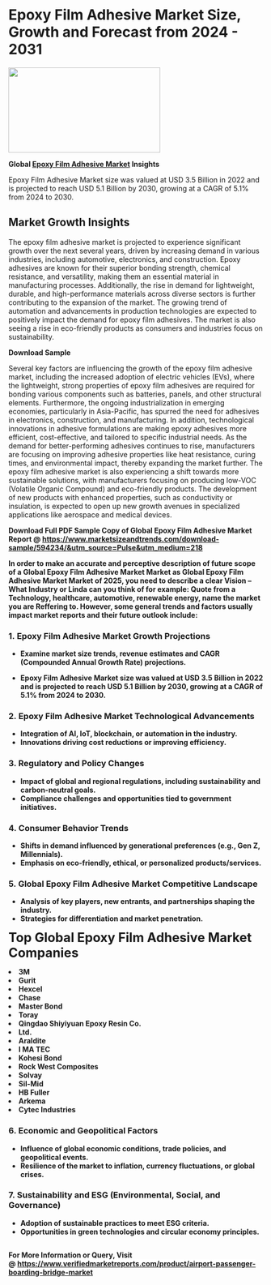 <H1>Epoxy Film Adhesive Market Size, Growth and Forecast from 2024 - 2031</H1><img class="aligncenter size-medium wp-image-584254" src="https://thirdeyenews.in/wp-content/uploads/2024/09/Global-Market-Research-300x168.jpeg" alt="" width="300" height="168" /><p><strong>Global&nbsp;<a href="https://www.marketsizeandtrends.com/download-sample/594234/&amp;utm_source=Pulse&amp;utm_medium=218">Epoxy Film Adhesive Market</a> Insights</strong></p><p>Epoxy Film Adhesive Market size was valued at USD 3.5 Billion in 2022 and is projected to reach USD 5.1 Billion by 2030, growing at a CAGR of 5.1% from 2024 to 2030.</p><p><h2>Market Growth Insights</h2> <p>The epoxy film adhesive market is projected to experience significant growth over the next several years, driven by increasing demand in various industries, including automotive, electronics, and construction. Epoxy adhesives are known for their superior bonding strength, chemical resistance, and versatility, making them an essential material in manufacturing processes. Additionally, the rise in demand for lightweight, durable, and high-performance materials across diverse sectors is further contributing to the expansion of the market. The growing trend of automation and advancements in production technologies are expected to positively impact the demand for epoxy film adhesives. The market is also seeing a rise in eco-friendly products as consumers and industries focus on sustainability.</p> <p><strong>Download Sample</strong></p> <p>Several key factors are influencing the growth of the epoxy film adhesive market, including the increased adoption of electric vehicles (EVs), where the lightweight, strong properties of epoxy film adhesives are required for bonding various components such as batteries, panels, and other structural elements. Furthermore, the ongoing industrialization in emerging economies, particularly in Asia-Pacific, has spurred the need for adhesives in electronics, construction, and manufacturing. In addition, technological innovations in adhesive formulations are making epoxy adhesives more efficient, cost-effective, and tailored to specific industrial needs. As the demand for better-performing adhesives continues to rise, manufacturers are focusing on improving adhesive properties like heat resistance, curing times, and environmental impact, thereby expanding the market further. The epoxy film adhesive market is also experiencing a shift towards more sustainable solutions, with manufacturers focusing on producing low-VOC (Volatile Organic Compound) and eco-friendly products. The development of new products with enhanced properties, such as conductivity or insulation, is expected to open up new growth avenues in specialized applications like aerospace and medical devices. </p> <p><strong></p><p><span class=""><strong>Download Full PDF Sample Copy of Global Epoxy Film Adhesive Market Report</strong> @ <a href="https://www.marketsizeandtrends.com/download-sample/594234/&amp;utm_source=Pulse&amp;utm_medium=218" target="_blank">https://www.marketsizeandtrends.com/download-sample/594234/&amp;utm_source=Pulse&amp;utm_medium=218</a></span></p><p>In order to make an accurate and perceptive description of future scope of a Global&nbsp;Epoxy Film Adhesive Market Market as Global&nbsp;Epoxy Film Adhesive Market Market of 2025, you need to describe a clear Vision &ndash; What Industry or Linda can you think of for example: Quote from a Technology, healthcare, automotive, renewable energy, name the market you are Reffering to. However, some general trends and factors usually impact market reports and their future outlook include:</p><h3>1.&nbsp;<strong>Epoxy Film Adhesive Market Growth Projections</strong></h3><ul><li>Examine market size trends, revenue estimates and CAGR (Compounded Annual Growth Rate) projections.</li><li><p>Epoxy Film Adhesive Market size was valued at USD 3.5 Billion in 2022 and is projected to reach USD 5.1 Billion by 2030, growing at a CAGR of 5.1% from 2024 to 2030.</p></li></ul><h3>2.&nbsp;<strong>Epoxy Film Adhesive Market Technological Advancements</strong></h3><ul><li>Integration of AI, IoT, blockchain, or automation in the industry.</li><li>Innovations driving cost reductions or improving efficiency.</li></ul><h3>3.&nbsp;<strong>Regulatory and Policy Changes</strong></h3><ul><li>Impact of global and regional regulations, including sustainability and carbon-neutral goals.</li><li>Compliance challenges and opportunities tied to government initiatives.</li></ul><h3>4.&nbsp;<strong>Consumer Behavior Trends</strong></h3><ul><li>Shifts in demand influenced by generational preferences (e.g., Gen Z, Millennials).</li><li>Emphasis on eco-friendly, ethical, or personalized products/services.</li></ul><h3>5.&nbsp;<strong>Global Epoxy Film Adhesive Market Competitive Landscape</strong></h3><ul><li>Analysis of key players, new entrants, and partnerships shaping the industry.</li><li>Strategies for differentiation and market penetration.</li></ul><p data-pm-slice="1 1 []"><span style="color: inherit; font-family: inherit; font-size: 25px;">Top Global Epoxy Film Adhesive Market Companies</span></p><div class="" data-test-id=""><p><li>3M</li><li> Gurit</li><li> Hexcel</li><li> Chase</li><li> Master Bond</li><li> Toray</li><li> Qingdao Shiyiyuan Epoxy Resin Co.</li><li> Ltd.</li><li> Araldite</li><li> I MA TEC</li><li> Kohesi Bond</li><li> Rock West Composites</li><li> Solvay</li><li> Sil-Mid</li><li> HB Fuller</li><li> Arkema</li><li> Cytec Industries</li></p></div><h3>6.&nbsp;<strong>Economic and Geopolitical Factors</strong></h3><ul><li>Influence of global economic conditions, trade policies, and geopolitical events.</li><li>Resilience of the market to inflation, currency fluctuations, or global crises.</li></ul><h3>7.&nbsp;<strong>Sustainability and ESG (Environmental, Social, and Governance)</strong></h3><ul><li>Adoption of sustainable practices to meet ESG criteria.</li><li>Opportunities in green technologies and circular economy principles.</li></ul><h2><strong style="font-size: 14px;">For More Information or Query, Visit @&nbsp;</strong><a style="background-color: #ffffff; font-size: 14px;" href="https://www.marketsizeandtrends.com/report/epoxy-film-adhesive-market/" target="_blank">https://www.verifiedmarketreports.com/product/airport-passenger-boarding-bridge-market</a></h2>
